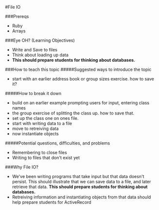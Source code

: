 #File IO

###Prereqs
- Ruby
- Arrays

###Eye OH? (Learning Objectives)
- Write and Save to files
- Think about loading up data
- **This should prepare students for thinking about databases.**

###How to teach this topic
#####Suggested ways to introduce the topic
- start with an earlier address book or group sizes exercise. how to save it?

#####How to break it down
- build on an earlier example prompting users for input, entering class names
- the group exercise of splitting the class up. how to save that.
- set up the class one on ones file.
- start with writing data to a file
- move to retreiving data
- now instantiate objects

#####Potential questions, difficulties, and problems
- Remembering to close files
- Writing to files that don't exist yet

###Why File IO?
- We've been writing programs that take input but that data doesn't persist.
This should illustrate that we can save data to a file, and later retrieve that data.
**This should prepare students for thinking about databases.**
- Retreiving information and instantiating objects from that data should help prepare students for ActiveRecord
